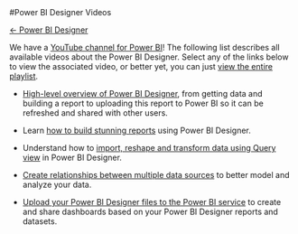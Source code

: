<properties pageTitle="Power BI Designer Videos" description="Power BI Designer Videos" services="powerbi" documentationCenter="" authors="v-anpasi" manager="mblythe" editor=""/>
<tags ms.service="powerbi" ms.devlang="NA" ms.topic="article" ms.tgt_pltfrm="NA" ms.workload="powerbi" ms.date="06/19/2015" ms.author="v-anpasi"/>
#Power BI Designer Videos

[← Power BI Designer](https://support.powerbi.com/knowledgebase/topics/68530-power-bi-designer)

We have a [YouTube channel for Power BI](http://www.youtube.com/playlist?list=PL1N57mwBHtN2q1WbU5O29rrn_A0lkVv9p)!
The following list describes all available videos about the Power BI Designer. Select any of the links below to view the associated video, or better yet, you can just [view the entire playlist](http://www.youtube.com/playlist?list=PL1N57mwBHtN2q1WbU5O29rrn_A0lkVv9p).


-   [High-level overview of Power BI Designer](https://www.youtube.com/watch?v=6CfFkYq2C-0&amp;amp;amp;amp;feature=youtu.be), from getting data and building a report to uploading this report to Power BI so it can be refreshed and shared with other users.
    
-   Learn [how to build stunning reports](https://www.youtube.com/watch?v=x5ZH-rdPgpQ&amp;amp;amp;amp;feature=youtu.be) using Power BI Designer.
    
-   Understand how to [import, reshape and transform data using Query view](https://www.youtube.com/watch?v=nXpHknILOUE&amp;amp;amp;amp;feature=youtu.be) in Power BI Designer.
    
-   [Create relationships between multiple data sources](https://www.youtube.com/watch?v=4C4ljTxByGY&amp;amp;amp;amp;feature=youtu.be) to better model and analyze your data.
    
-   [Upload your Power BI Designer files to the Power BI service](https://www.youtube.com/watch?v=HammFdBaltA) to create and share dashboards based on your Power BI Designer reports and datasets.
    


